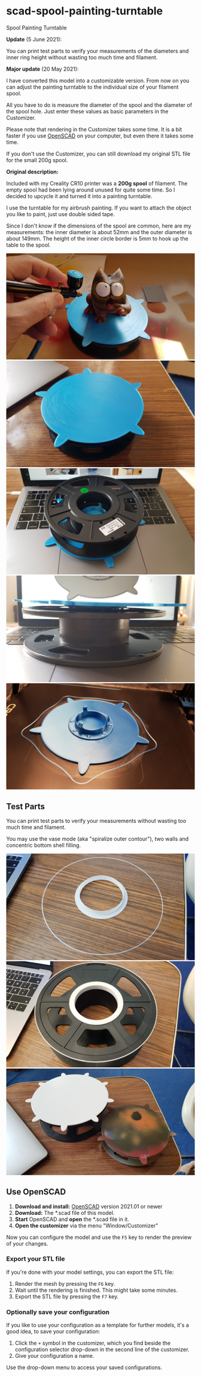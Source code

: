 # scad-spool-painting-turntable
Spool Painting Turntable

**Update** (5 June 2021):

You can print test parts to verify your measurements of the diameters and inner ring height without wasting too much time and filament.

**Major update** (20 May 2021):

I have converted this model into a customizable version. From now on you can adjust the painting turntable to the individual size of your filament spool.

All you have to do is measure the diameter of the spool and the diameter of the spool hole. Just enter these values as basic parameters in the Customizer.

Please note that rendering in the Customizer takes some time. It is a bit faster if you use [OpenSCAD](https://openscad.org/) on your computer, but even there it takes some time.

If you don't use the Customizer, you can still download my original STL file for the small 200g spool.

**Original description:**

Included with my Creality CR10 printer was a **200g spool** of filament. The empty spool had been lying around unused for quite some time. So I decided to upcycle it and turned it into a painting turntable.

I use the turntable for my airbrush painting. If you want to attach the object you like to paint, just use double sided tape.

Since I don't know if the dimensions of the spool are common, here are my measurements: the inner diameter is about 52mm and the outer diameter is about 149mm. The height of the inner circle border is 5mm to hook up the table to the spool.

![Spool Painting Turntable](20210424_100911.jpg)
![Spool Painting Turntable empty](20210424_095751.jpg)
![Spool Painting Turntable bottom](20210424_100638.jpg)
![Spool Painting Turntable side](20210424_095949.jpg)
![Spool Painting Turntable Print](20210424_094656.jpg)


## Test Parts

You can print test parts to verify your measurements without wasting too much time and filament.

You may use the vase mode (aka "spiralize outer contour"), two walls and concentric bottom shell filling.

![Test Parts](20210605_010138.jpg)
![Test Parts](20210605_010116.jpg)
![Tested Parts](20210605_115957.jpg)


## Use OpenSCAD

1. **Download and install:** [OpenSCAD](http://openscad.org/) version 2021.01 or newer
2. **Download:** The *.scad file of this model.
3. **Start** OpenSCAD and **open** the *.scad file in it.
4. **Open the customizer** via the menu "Window/Customizer"

Now you can configure the model and use the `F5` key to render the preview of your changes.

### Export your STL file

If you're done with your model settings, you can export the STL file:

1. Render the mesh by pressing the `F6` key.
2. Wait until the rendering is finished. This might take some minutes.
3. Export the STL file by pressing the `F7` key.

### Optionally save your configuration

If you like to use your configuration as a template for further models, it's a good idea, to save your configuration:

1. Click the `+` symbol in the customizer, which you find beside the configuration selector drop-down in the second line of the customizer.
2. Give your configuration a name.

Use the drop-down menu to access your saved configurations.
